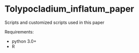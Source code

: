 # Tolypocladium_inflatum_paper
Scripts and customized scripts used in this paper

Requirements:
* python 3.0+
* R
